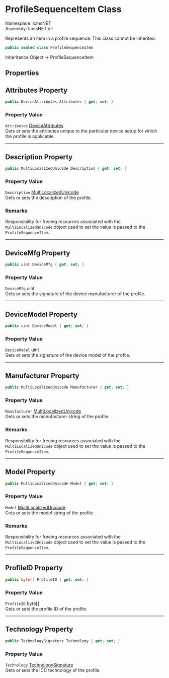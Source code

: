 # ProfileSequenceItem Class

Namespace: lcmsNET  
Assembly: lcmsNET.dll

Represents an item in a profile sequence. This class cannot be inherited.

```csharp
public sealed class ProfileSequenceItem
```

Inheritance Object → ProfileSequenceItem

## Properties
## Attributes Property

```csharp
public DeviceAttributes Attributes { get; set; }
```

### Property Value

`Attributes` [DeviceAttributes](./DeviceAttributes.md)  
Gets or sets the attributes unique to the particular device setup for which the profile is applicable.

---
## Description Property

```csharp
public MultiLocalizedUnicode Description { get; set; }
```

### Property Value

`Description` [MultiLocalizedUnicode](./MultiLocalizedUnicode.md)  
Gets or sets the description of the profile.

### Remarks

Responsibility for freeing resources associated with the `MultiLocalizedUnicode` object used to set the value is passed to the `ProfileSequenceItem`.

---
## DeviceMfg Property

```csharp
public uint DeviceMfg { get; set; }
```

### Property Value

`DeviceMfg` uint  
Gets or sets the signature of the device manufacturer of the profile.

---
## DeviceModel Property

```csharp
public uint DeviceModel { get; set; }
```

### Property Value

`DeviceModel` uint  
Gets or sets the signature of the device model of the profile.

---
## Manufacturer Property

```csharp
public MultiLocalizedUnicode Manufacturer { get; set; }
```

### Property Value

`Manufacturer` [MultiLocalizedUnicode](./MultiLocalizedUnicode.md)  
Gets or sets the manufacturer string of the profile.

### Remarks

Responsibility for freeing resources associated with the `MultiLocalizedUnicode` object used to set the value is passed to the `ProfileSequenceItem`.

---
## Model Property

```csharp
public MultiLocalizedUnicode Model { get; set; }
```

### Property Value

`Model` [MultiLocalizedUnicode](./MultiLocalizedUnicode.md)  
Gets or sets the model string of the profile.

### Remarks

Responsibility for freeing resources associated with the `MultiLocalizedUnicode` object used to set the value is passed to the `ProfileSequenceItem`.

---
## ProfileID Property

```csharp
public byte[] ProfileID { get; set; }
```

### Property Value

`ProfileID` byte[]  
Gets or sets the profile ID of the profile.

---
## Technology Property

```csharp
public TechnologySignature Technology { get; set; }
```

### Property Value

`Technology` [TechnologySignature](./TechnologySignature.md)  
Gets or sets the ICC technology of the profile.
